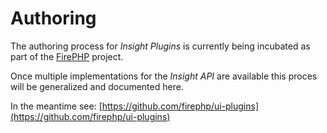 Authoring
=========

The authoring process for _Insight Plugins_ is currently being incubated as part of the
[FirePHP](http://reference.developercompanion.com/#/Tools/FirePHPCompanion/Introduction/) project.

Once multiple implementations for the _Insight API_ are available this proces will be generalized and documented here.

In the meantime see: [https://github.com/firephp/ui-plugins](https://github.com/firephp/ui-plugins)
